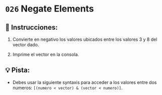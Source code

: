 # `026` Negate Elements

## 📝 Instrucciones:

1. Convierte en negativo los valores ubicados entre los valores 3 y 8 del vector dado.

2. Imprime el vector en la consola.

## 💡 Pista:

+ Debes usar la siguiente syntaxis para acceder a los valores entre dos numeros: `[(numero < vector) & (vector < numero)]`.